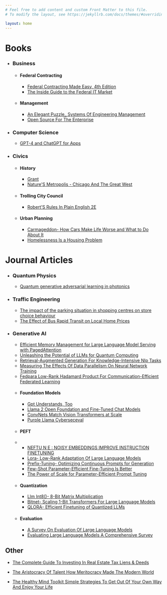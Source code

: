 ```yaml
---
# Feel free to add content and custom Front Matter to this file.
# To modify the layout, see https://jekyllrb.com/docs/themes/#overriding-theme-defaults

layout: home
---
```


# Books

* ### Business
    * #### Federal Contracting
      - [Federal Contracting Made Easy, 4th Edition](summaries/federalcontractingmadeeasy4thedition/index.html)
      - [The Inside Guide to the Federal IT Market](summaries/theinsideguidetothefederalitmarket/index.html)
    * #### Management
      - [An Elegant Puzzle_ Systems Of Engineering Management](summaries/anelegantpuzzlesystemsofengineeringmanagement/index.html)
      - [Open Source For The Enterprise](summaries/opensourcefortheenterprise/index.html)
        
* ### Computer Science
  - [GPT-4 and ChatGPT for Apps](summaries/gpt4andchatgptforapps/index.html)

* ### Civics
  * #### History
    - [Grant](summaries/grant/index.html)
    - [Nature'S Metropolis - Chicago And The Great West](summaries/naturesmetropolischicagoandthegreatwest/index.html)

  * #### Trolling City Council
    - [Robert'S Rules In Plain English 2E](summaries/robertsrulesinplainenglish2e/index.html)
  * #### Urban Planning
      - [Carmageddon- How Cars Make Life Worse and What to Do About It](summaries/carmageddonhowcarsmakelifeworseandwhattodoaboutit/index.html)
      - [Homelessness Is a Housing Problem](summaries/homelessnessisahousingproblem/index.html)



# Journal Articles

* ### Quantum Physics
  - [Quantum generative adversarial learning in photonics](summaries/quantumgenerativeadversariallearninginphotonics/index.html)
* ### Traffic Engineering
  - [The impact of the parking situation in shopping centres on store choice behaviour](summaries/theimpactoftheparkingsituationinshoppingcentresonstorechoicebehaviour/index.html)
  - [The Effect of Bus Rapid Transit on Local Home Prices](summaries/theeffectofbusrapidtransitonlocalhomeprices/index.html)
* ### Generative AI
  - [Efficient Memory Management for Large Language Model Serving with PagedAttention](summaries/efficientmemorymanagementforlargelanguagemodelservingwithpagedattention/index.html)
  - [Unleashing the Potential of LLMs for Quantum Computing](summaries/unleashingthepotentialofllmsforquantumcomputing/index.html)
  - [Retrieval-Augmented Generation For Knowledge-Intensive Nlp Tasks](summaries/retrievalaugmentedgenerationforknowledgeintensivenlptasks/index.html)
  - [Measuring The Effects Of Data Parallelism On Neural Network Training](summaries/measuringtheeffectsofdataparallelismonneuralnetworktraining/index.html)
  - [Fedpara Low-Rank Hadamard Product For Communication-Efficient Federated Learning](summaries/fedparalowrankhadamardproductforcommunicationefficientfederatedlearning/index.html)
  - #### Foundation Models
    - [Gpt Understands, Too](summaries/gptunderstandstoo/index.html)
    - [Llama 2 Open Foundation and Fine-Tuned Chat Models](summaries/llama2openfoundationandfinetunedchatmodels/index.html)
    - [ConvNets Match Vision Transformers at Scale](summaries/convnetsmatchvisiontransformersatscale/index.html)
    - [Purple Llama Cyberseceval](summaries/purplellamacyberseceval/index.html)
  - #### PEFT
  - - [NEFTU N E : NOISY EMBEDDINGS IMPROVE INSTRUCTION FINETUNING](summaries/neftunenoisyembeddingsimproveinstructionfinetuning/index.html)
    - [Lora- Low-Rank Adaptation Of Large Language Models](summaries/loralowrankadaptationoflargelanguagemodels/index.html)
    - [Prefix-Tuning- Optimizing Continuous Prompts for Generation](summaries/prefixtuningoptimizingcontinuouspromptsforgeneration/index.html)
    - [Few-Shot Parameter-Efficient Fine-Tuning Is Better](summaries/fewshotparameterefficientfinetuningisbetter/index.html)
    - [The Power of Scale for Parameter-Efficient Prompt Tuning](summaries/thepowerofscaleforparameterefficientprompttuning/index.html)
  - #### Quantization
    - [Llm Int8()- 8-Bit Matrix Multiplication](summaries/llmint88bitmatrixmultiplication/index.html)
    - [Bitnet- Scaling 1-Bit Transformers For Large Language Models](summaries/bitnetscaling1bittransformersforlargelanguagemodels/index.html)
    - [QLORA- Efficient Finetuning of Quantized LLMs](summaries/qloraefficientfinetuningofquantizedllms/index.html)    
  * #### Evaluation
    - [A Survey On Evaluation Of Large Language Models](summaries/asurveyonevaluationoflargelanguagemodels/index.html)
    - [Evaluating Large Language Models A Comprehensive Survey](summaries/evaluatinglargelanguagemodelsacomprehensivesurvey/index.html)


## Other

- [The Complete Guide To Investing In Real Estate Tax Liens & Deeds](summaries/thecompleteguidetoinvestinginrealestatetaxliensdeeds/index.html)




- [The Aristocracy Of Talent How Meritocracy Made The Modern World](summaries/thearistocracyoftalenthowmeritocracymadethemodernworld/index.html)

- [The Healthy Mind Toolkit Simple Strategies To Get Out Of Your Own Way And Enjoy Your Life](summaries/thehealthymindtoolkitsimplestrategiestogetoutofyourownwayandenjoyyourlife/index.html)
